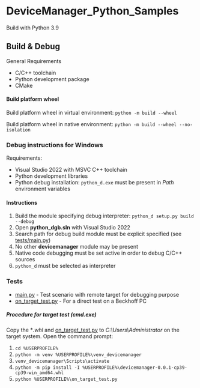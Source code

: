 # DeviceManager_Python_Samples

Build with Python 3.9

## Build & Debug

General Requirements

- C/C++ toolchain
- Python development package
- CMake


#### Build platform wheel

Build platform wheel in virtual environment:
`python -m build --wheel`

Build platform wheel in native environment:
`python -m build --wheel --no-isolation`


### Debug instructions for Windows

Requirements:
- Visual Studio 2022 with MSVC C++ toolchain
- Python development libraries 
- Python debug installation: `python_d.exe` must be present in *Path* environment variables

#### Instructions

1. Build the module specifying debug interpreter: `python_d setup.py build --debug`
2. Open **python_dgb.sln** with Visual Studio 2022
3. Search path for debug build module must be explicit specified (see [tests/main.py](/tests/main.py))
4. No other **devicemanager** module may be present
5. Native code debugging must be set active in order to debug C/C++ sources
6. `python_d` must be selected as interpreter


### Tests

- [main.py](/tests/main.py) - Test scenario with remote target for debugging purpose
- [on_target_test.py](/tests/on_target_test.py) - For a direct test on a Beckhoff PC

##### Procedure for target test (cmd.exe)
 
Copy the **.whl* and [on_target_test.py](/tests/on_target_test.py) to *C:\Users\Administrator* on the target system.
Open the command prompt:

1. `cd %USERPROFILE%`
2. `python -m venv %USERPROFILE%\venv_devicemanager`
3. `venv_devicemanager\Scripts\activate`
4. `python -m pip install -I %USERPROFILE%\devicemanager-0.0.1-cp39-cp39-win_amd64.whl`
5. `python %USERPROFILE%\on_target_test.py`